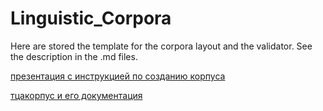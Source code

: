 # Linguistic_Corpora
Here are stored the template for the corpora layout and the validator. See the description in the .md files.

[презентация с инструкцией по созданию корпуса](https://docs.google.com/presentation/d/1shds---en_LEqF2zkQUq3wU1d-of55JLO6TRFlsIyx8/edit#slide=id.g383680f9fa_0_77)

[тцакорпус и его документация](https://bitbucket.org/tsakorpus/tsakonian_corpus_platform)
